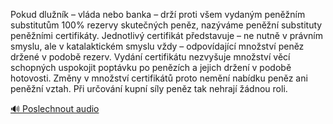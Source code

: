 
Pokud dlužník – vláda nebo banka – drží proti všem vydaným peněžním substitutům 100% rezervy skutečných peněz, nazýváme peněžní substituty peněžními certifikáty. Jednotlivý certifikát představuje – ne nutně v právním smyslu, ale v katalaktickém smyslu vždy – odpovídající množství peněz držené v podobě rezerv. Vydání certifikátu nezvyšuje množství věcí schopných uspokojit poptávku po penězích a jejich držení v podobě hotovosti. Změny v množství certifikátů proto nemění nabídku peněz ani peněžní vztah. Při určování kupní síly peněz tak nehrají žádnou roli.

[🔊 Poslechnout audio](/data/7-paragraphs/audio/chapter_80/para_005-Pokud-dlunk-vlda-nebo-banka-dr-proti-vem.mp3)
